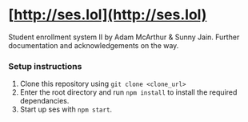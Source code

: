 # [http://ses.lol](http://ses.lol)

Student enrollment system II by Adam McArthur & Sunny Jain. Further documentation and acknowledgements on the way.

### Setup instructions

1. Clone this repository using `git clone <clone_url>`
2. Enter the root directory and run `npm install` to install the required dependancies.
3. Start up ses with `npm start`.